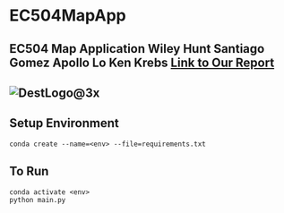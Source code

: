 # EC504MapApp
EC504 Map Application
Wiley Hunt Santiago Gomez Apollo Lo Ken Krebs
[Link to Our Report](https://docs.google.com/document/d/1nbyvtMloAYKxHEIoC8Xq5ailhlhB-m4Sr7QJrhC_lKc/edit)
---

![DestLogo@3x](https://user-images.githubusercontent.com/56164075/115408217-b0fa8b80-a1be-11eb-8fc3-93b12b9b3388.png)
---

## Setup Environment
`conda create --name=<env> --file=requirements.txt`

## To Run
```Linux
conda activate <env>
python main.py
```
